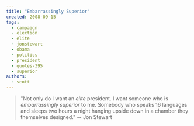 ```yaml
---
title: "Embarrassingly Superior"
created: 2008-09-15
tags:
  - campaign
  - election
  - elite
  - jonstewart
  - obama
  - politics
  - president
  - quotes-395
  - superior
authors:
  - scott
---
```


> "Not only do I want an _elite_ president. I want someone who is _embarrassingly superior_ to me. Somebody who speaks 16 languages and sleeps two hours a night hanging upside down in a chamber they themselves designed." \-- Jon Stewart
